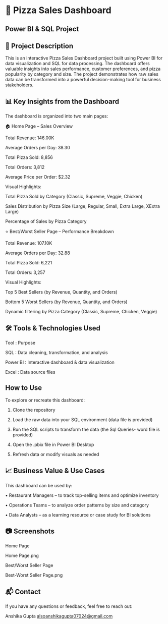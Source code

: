 # 🍕 Pizza Sales Dashboard

## Power BI & SQL Project


## 📌 Project Description

This is an interactive Pizza Sales Dashboard project built using Power BI for data visualization and SQL for data processing. The dashboard offers valuable insights into sales performance, customer preferences, and pizza popularity by category and size. The project demonstrates how raw sales data can be transformed into a powerful decision-making tool for business stakeholders.


## 📊 Key Insights from the Dashboard

The dashboard is organized into two main pages:

🏠 Home Page – Sales Overview

Total Revenue: 146.00K

Average Orders per Day: 38.30

Total Pizza Sold: 8,856

Total Orders: 3,812

Average Price per Order: $2.32

Visual Highlights:

Total Pizza Sold by Category (Classic, Supreme, Veggie, Chicken)

Sales Distribution by Pizza Size (Large, Regular, Small, Extra Large, XExtra Large)

Percentage of Sales by Pizza Category


⭐ Best/Worst Seller Page – Performance Breakdown

Total Revenue: 107.10K

Average Orders per Day: 32.88

Total Pizza Sold: 6,221

Total Orders: 3,257

Visual Highlights:

Top 5 Best Sellers (by Revenue, Quantity, and Orders)

Bottom 5 Worst Sellers (by Revenue, Quantity, and Orders)

Dynamic filtering by Pizza Category (Classic, Supreme, Chicken, Veggie)

## 🛠 Tools & Technologies Used
Tool	: Purpose

SQL	: Data cleaning, transformation, and analysis

Power BI	: Interactive dashboard & data visualization

Excel  :	Data source files

##  How to Use

To explore or recreate this dashboard:

1. Clone the repository

2. Load the raw data into your SQL environment (data file is provided)

3. Run the SQL scripts to transform the data (the Sql Queries- word file is provided)

4. Open the .pbix file in Power BI Desktop

5. Refresh data or modify visuals as needed
   

## 📈 Business Value & Use Cases

This dashboard can be used by:

• Restaurant Managers – to track top-selling items and optimize inventory

• Operations Teams – to analyze order patterns by size and category

• Data Analysts – as a learning resource or case study for BI solutions

## 📷 Screenshots

Home Page

Home Page.png

Best/Worst Seller Page

Best-Worst Seller Page.png


## 📬 Contact

If you have any questions or feedback, feel free to reach out:

Anshika Gupta
alsoanshikagupta07024@gmail.com
